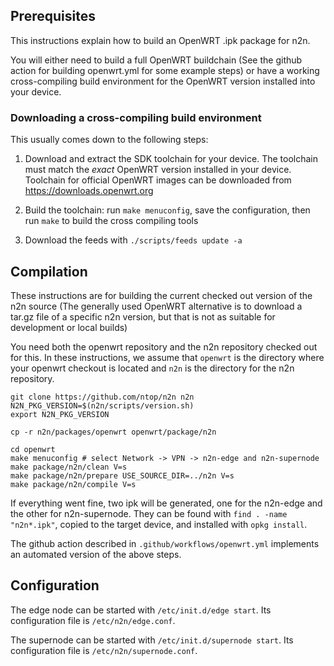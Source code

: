 ## Prerequisites

This instructions explain how to build an OpenWRT .ipk package for n2n.

You will either need to build a full OpenWRT buildchain (See the github
action for building openwrt.yml for some example steps) or have a working
cross-compiling build environment for the OpenWRT version installed into
your device.

### Downloading a cross-compiling build environment

This usually comes down to the following steps:

1. Download and extract the SDK toolchain for your device. The toolchain
   must match the *exact* OpenWRT version installed in your device. Toolchain
   for official OpenWRT images can be downloaded from https://downloads.openwrt.org

2. Build the toolchain: run `make menuconfig`, save the configuration, then
   run `make` to build the cross compiling tools

3. Download the feeds with `./scripts/feeds update -a`

## Compilation

These instructions are for building the current checked out version of the
n2n source  (The generally used OpenWRT alternative is to download a tar.gz
file of a specific n2n version, but that is not as suitable for development
or local builds)

You need both the openwrt repository and the n2n repository checked out
for this.  In these instructions, we assume that `openwrt` is the directory
where your openwrt checkout is located and `n2n` is the directory for
the n2n repository.

```
git clone https://github.com/ntop/n2n n2n
N2N_PKG_VERSION=$(n2n/scripts/version.sh)
export N2N_PKG_VERSION

cp -r n2n/packages/openwrt openwrt/package/n2n

cd openwrt
make menuconfig # select Network -> VPN -> n2n-edge and n2n-supernode
make package/n2n/clean V=s
make package/n2n/prepare USE_SOURCE_DIR=../n2n V=s
make package/n2n/compile V=s
```

If everything went fine, two ipk will be generated, one for the n2n-edge
and the other for n2n-supernode. They can be found with `find . -name "n2n*.ipk"`,
copied to the target device, and installed with `opkg install`.

The github action described in `.github/workflows/openwrt.yml` implements
an automated version of the above steps.

## Configuration

The edge node can be started with `/etc/init.d/edge start`.
Its configuration file is `/etc/n2n/edge.conf`.

The supernode can be started with `/etc/init.d/supernode start`.
Its configuration file is `/etc/n2n/supernode.conf`.
